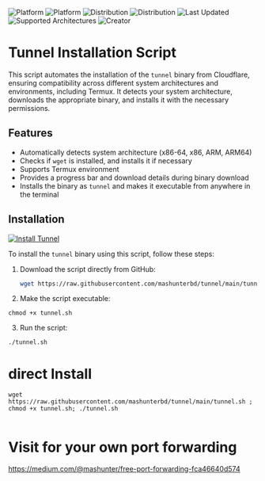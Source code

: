![Platform](https://img.shields.io/badge/Platform-Linux-blue?style=flat-square)
![Platform](https://img.shields.io/badge/Platform-Termux-green?style=flat-square)
![Distribution](https://img.shields.io/badge/Distribution-Debian-blueviolet?style=flat-square)
![Distribution](https://img.shields.io/badge/Distribution-Kali%20NetHunter-red?style=flat-square)
![Last Updated](https://img.shields.io/badge/Last%20Updated-Latest-brightgreen?style=flat-square)
![Supported Architectures](https://img.shields.io/badge/Supported%20Architectures-x86--64%2C%20x86%2C%20ARM%2C%20ARM64-blue?style=flat-square)
![Creator](https://img.shields.io/badge/Creator-@mashunter-blueviolet?style=flat-square)

# Tunnel Installation Script

This script automates the installation of the `tunnel` binary from Cloudflare, ensuring compatibility across different system architectures and environments, including Termux. It detects your system architecture, downloads the appropriate binary, and installs it with the necessary permissions.

## Features

- Automatically detects system architecture (x86-64, x86, ARM, ARM64)
- Checks if `wget` is installed, and installs it if necessary
- Supports Termux environment
- Provides a progress bar and download details during binary download
- Installs the binary as `tunnel` and makes it executable from anywhere in the terminal

## Installation
[![Install Tunnel](https://img.shields.io/badge/Install%20Tunnel-Click%20Here-green?style=for-the-badge)](https://raw.githubusercontent.com/mashunterbd/tunnel/main/tunnel.sh)

To install the `tunnel` binary using this script, follow these steps:

1. Download the script directly from GitHub:

   ```sh
   wget https://raw.githubusercontent.com/mashunterbd/tunnel/main/tunnel.sh
2. Make the script executable:
```
chmod +x tunnel.sh
 ``` 
3. Run the script:
```
./tunnel.sh

 ``` 
# direct Install 
``` 
wget https://raw.githubusercontent.com/mashunterbd/tunnel/main/tunnel.sh ; chmod +x tunnel.sh; ./tunnel.sh


``` 

# Visit for your own port forwarding

https://medium.com/@mashunter/free-port-forwarding-fca46640d574

